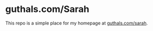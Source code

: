 # guthals.com/Sarah

This repo is a simple place for my homepage at [guthals.com/sarah](https://guthals.com/sarah).